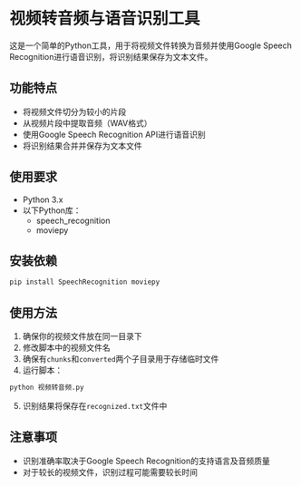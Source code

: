 # 视频转音频与语音识别工具

这是一个简单的Python工具，用于将视频文件转换为音频并使用Google Speech Recognition进行语音识别，将识别结果保存为文本文件。

## 功能特点

- 将视频文件切分为较小的片段
- 从视频片段中提取音频（WAV格式）
- 使用Google Speech Recognition API进行语音识别
- 将识别结果合并并保存为文本文件

## 使用要求

- Python 3.x
- 以下Python库：
  - speech_recognition
  - moviepy

## 安装依赖

```bash
pip install SpeechRecognition moviepy
```

## 使用方法

1. 确保你的视频文件放在同一目录下
2. 修改脚本中的视频文件名
3. 确保有`chunks`和`converted`两个子目录用于存储临时文件
4. 运行脚本：

```bash
python 视频转音频.py
```

5. 识别结果将保存在`recognized.txt`文件中

## 注意事项

- 识别准确率取决于Google Speech Recognition的支持语言及音频质量
- 对于较长的视频文件，识别过程可能需要较长时间